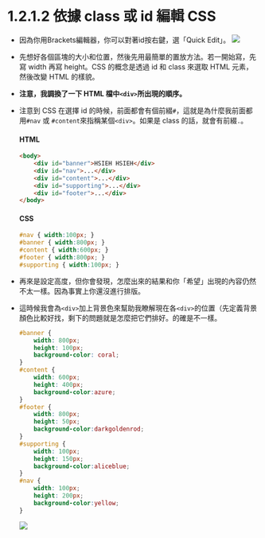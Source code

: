 # 1.2.1.2 依據 class 或 id 編輯 CSS

* 因為你用Brackets編輯器，你可以對著id按右鍵，選「Quick Edit」。
	![](/assets/img10.png)
* 先想好各個區塊的大小和位置，然後先用最簡單的置放方法。若一開始寫，先寫 width 再寫 height。CSS 的概念是透過 id 和 class 來選取 HTML 元素，然後改變 HTML 的樣貌。
* **注意，我調換了一下 HTML 檔中`<div>`所出現的順序。**
* 注意到 CSS 在選擇 id 的時候，前面都會有個前綴`#`，這就是為什麼我前面都用`#nav` 或 `#content`來指稱某個`<div>`。如果是 class 的話，就會有前綴`.`。
	
	#### HTML
	```html
	<body>
		<div id="banner">HSIEH HSIEH</div>
		<div id="nav">...</div>
		<div id="content">...</div>
		<div id="supporting">...</div>
		<div id="footer">...</div>
	</body>	
	```
	#### CSS
	```css
	#nav { width:100px; }
	#banner { width:800px; }
	#content { width:600px; }
	#footer { width:800px; }
	#supporting { width:100px; }
	```
* 再來是設定高度，但你會發現，怎麼出來的結果和你「希望」出現的內容仍然不太一樣。因為事實上你還沒進行排版。
* 這時候我會為`<div>`加上背景色來幫助我瞭解現在各`<div>`的位置（先定義背景顏色比較好找，剩下的問題就是怎麼把它們排好。的確是不一樣。
	
	```css
	#banner {
		width: 800px;
		height: 100px;
		background-color: coral;
	}
	#content {
		width: 600px;
		height: 400px;
		background-color:azure;
	}
	#footer {
		width: 800px;
		height: 50px;
		background-color:darkgoldenrod;
	}
	#supporting {
		width: 100px;
		height: 150px;
		background-color:aliceblue;
	}
	#nav {
		width: 100px;
		height: 200px;
		background-color:yellow;
	}
	```
	![](/assets/img11.png)
